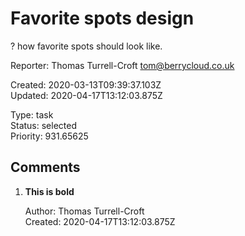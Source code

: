 # Favorite spots design

? how favorite spots should look like.

Reporter: Thomas Turrell-Croft <tom@berrycloud.co.uk>  

Created: 2020-03-13T09:39:37.103Z  
Updated: 2020-04-17T13:12:03.875Z

Type: task  
Status: selected  
Priority: 931.65625

## Comments
1.  **This is bold**

    Author: Thomas Turrell-Croft  
    Created: 2020-04-17T13:12:03.875Z  
